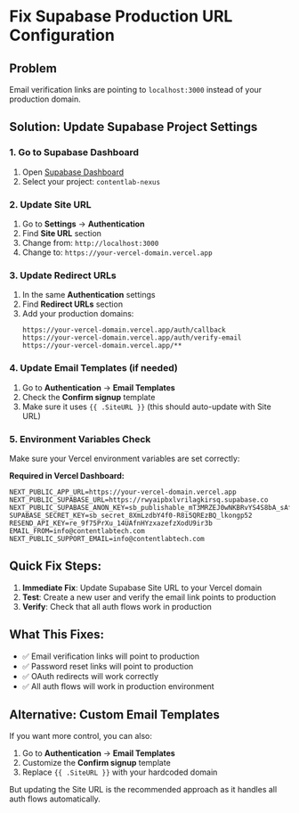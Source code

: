 # Fix Supabase Production URL Configuration

## Problem

Email verification links are pointing to `localhost:3000` instead of your production domain.

## Solution: Update Supabase Project Settings

### 1. Go to Supabase Dashboard

1. Open [Supabase Dashboard](https://supabase.com/dashboard)
2. Select your project: `contentlab-nexus`

### 2. Update Site URL

1. Go to **Settings** → **Authentication**
2. Find **Site URL** section
3. Change from: `http://localhost:3000`
4. Change to: `https://your-vercel-domain.vercel.app`

### 3. Update Redirect URLs

1. In the same **Authentication** settings
2. Find **Redirect URLs** section
3. Add your production domains:
   ```
   https://your-vercel-domain.vercel.app/auth/callback
   https://your-vercel-domain.vercel.app/auth/verify-email
   https://your-vercel-domain.vercel.app/**
   ```

### 4. Update Email Templates (if needed)

1. Go to **Authentication** → **Email Templates**
2. Check the **Confirm signup** template
3. Make sure it uses `{{ .SiteURL }}` (this should auto-update with Site URL)

### 5. Environment Variables Check

Make sure your Vercel environment variables are set correctly:

**Required in Vercel Dashboard:**

```
NEXT_PUBLIC_APP_URL=https://your-vercel-domain.vercel.app
NEXT_PUBLIC_SUPABASE_URL=https://rwyaipbxlvrilagkirsq.supabase.co
NEXT_PUBLIC_SUPABASE_ANON_KEY=sb_publishable_mT3MRZEJ0wNKBRvYS4S8bA_sAfqszRu
SUPABASE_SECRET_KEY=sb_secret_8XmLzdbY4f0-R8i5QREzBQ_lkongp52
RESEND_API_KEY=re_9f75PrXu_14UAfnHYzxazefzXodU9ir3b
EMAIL_FROM=info@contentlabtech.com
NEXT_PUBLIC_SUPPORT_EMAIL=info@contentlabtech.com
```

## Quick Fix Steps:

1. **Immediate Fix**: Update Supabase Site URL to your Vercel domain
2. **Test**: Create a new user and verify the email link points to production
3. **Verify**: Check that all auth flows work in production

## What This Fixes:

- ✅ Email verification links will point to production
- ✅ Password reset links will point to production
- ✅ OAuth redirects will work correctly
- ✅ All auth flows will work in production environment

## Alternative: Custom Email Templates

If you want more control, you can also:

1. Go to **Authentication** → **Email Templates**
2. Customize the **Confirm signup** template
3. Replace `{{ .SiteURL }}` with your hardcoded domain

But updating the Site URL is the recommended approach as it handles all auth flows automatically.
